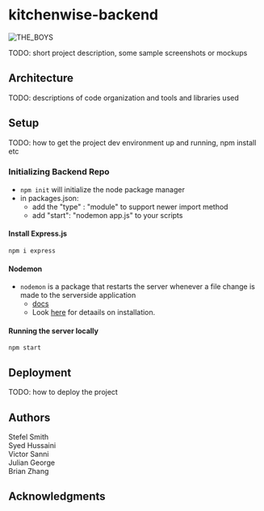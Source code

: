 # kitchenwise-backend

![THE_BOYS](https://github.com/dartmouth-cs98-23f/project-embedded-pantry/assets/90659949/cf96b595-a592-4b15-9057-54b348b2463f)

TODO: short project description, some sample screenshots or mockups

## Architecture

TODO: descriptions of code organization and tools and libraries used

## Setup

TODO: how to get the project dev environment up and running, npm install etc

### Initializing Backend Repo

- `npm init` will initialize the node package manager
- in packages.json:
  - add the "type" : "module" to support newer import method
  - add "start": "nodemon app.js" to your scripts

#### Install Express.js

`npm i express`

#### Nodemon

- `nodemon` is a package that restarts the server whenever a file change is made to the serverside application
  - [docs](https://www.npmjs.com/package/nodemon?activeTab=readme)
  - Look [here](https://stackoverflow.com/questions/56687560/how-to-install-nodemon-nodejs-on-macos-nodemon-keeping-show-command-not-found) for detaails on installation.

#### Running the server locally

`npm start`

## Deployment

TODO: how to deploy the project

## Authors

Stefel Smith <br>
Syed Hussaini <br>
Victor Sanni <br>
Julian George <br>
Brian Zhang

## Acknowledgments
